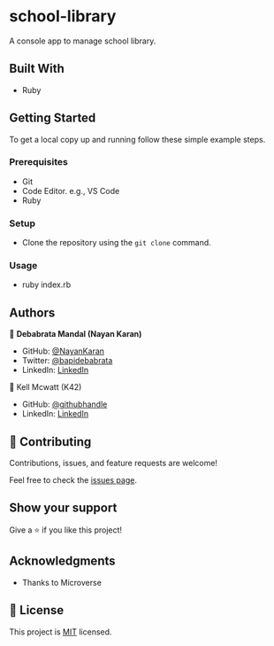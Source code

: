 # school-library
A console app to manage school library.

## Built With

- Ruby

## Getting Started

To get a local copy up and running follow these simple example steps.

### Prerequisites

- Git
- Code Editor. e.g., VS Code
- Ruby

### Setup

- Clone the repository using the `git clone` command.

### Usage

- ruby index.rb

## Authors

👤 **Debabrata Mandal (Nayan Karan)**

- GitHub: [@NayanKaran](https://github.com/NayanKaran)
- Twitter: [@bapidebabrata](https://twitter.com/bapidebabrata)
- LinkedIn: [LinkedIn](https://www.linkedin.com/in/debabrata-mandal-83461696/)

👤 Kell Mcwatt (K42)

- GitHub: [@githubhandle](https://github.com/CrystallineButterfly)
- LinkedIn: [LinkedIn](https://www.linkedin.com/in/kell_mcwatt/)

## 🤝 Contributing

Contributions, issues, and feature requests are welcome!

Feel free to check the [issues page](../../issues/).

## Show your support

Give a ⭐️ if you like this project!

## Acknowledgments

- Thanks to Microverse

## 📝 License

This project is [MIT](./LICENSE) licensed.
